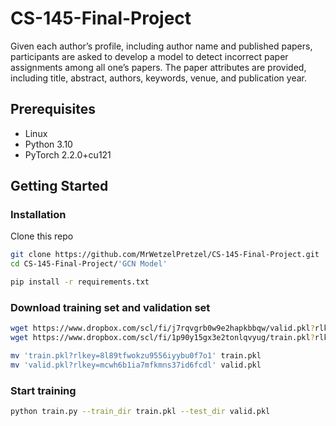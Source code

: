 # CS-145-Final-Project
Given each author’s profile, including author name and published papers, participants are asked to develop a model to detect incorrect paper assignments among all one’s papers. The paper attributes are provided, including title, abstract, authors, keywords, venue, and publication year.

## Prerequisites
- Linux
- Python 3.10
- PyTorch 2.2.0+cu121

## Getting Started

### Installation
Clone this repo
```bash
git clone https://github.com/MrWetzelPretzel/CS-145-Final-Project.git
cd CS-145-Final-Project/'GCN Model'
```
```bash
pip install -r requirements.txt
```

### Download training set and validation set
```bash
wget https://www.dropbox.com/scl/fi/j7rqvgrb0w9e2hapkbbqw/valid.pkl?rlkey=mcwh6b1ia7mfkmns37id6fcdl&st=kf9xt1k0&dl=0
wget https://www.dropbox.com/scl/fi/1p90y15gx3e2tonlqvyug/train.pkl?rlkey=8l89tfwokzu9556iyybu0f7o1&st=3fucc06g&dl=0
```

```bash
mv 'train.pkl?rlkey=8l89tfwokzu9556iyybu0f7o1' train.pkl
mv 'valid.pkl?rlkey=mcwh6b1ia7mfkmns37id6fcdl' valid.pkl
```
### Start training

```bash
python train.py --train_dir train.pkl --test_dir valid.pkl
```

